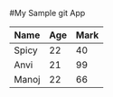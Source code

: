 #My Sample git App

| Name   |Age  |Mark|
|--------|-----|----|
| Spicy  |22   |40  |
| Anvi   |21   |99  |
| Manoj  |22   |66  |